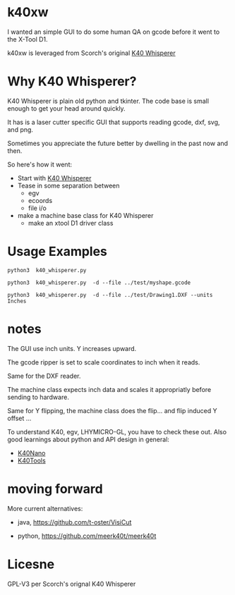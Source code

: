 # k40xw

I wanted an simple GUI to do some human QA on gcode before it went to the X-Tool D1.

k40xw is leveraged from Scorch's original [K40 Whisperer](https://www.scorchworks.com/K40whisperer/k40whisperer.html)


# Why K40 Whisperer?

K40 Whisperer is plain old python and tkinter. The code base is small enough
to get your head around quickly.

It has is a laser cutter specific GUI that supports reading gcode, dxf, svg, and png.

Sometimes you appreciate the future better by dwelling in the past now and then.


So here's how it went:

* Start with [K40 Whisperer](https://www.scorchworks.com/K40whisperer/k40whisperer.html)
* Tease in some separation between
    * egv
    * ecoords
    * file  i/o
* make a machine base class for K40 Whisperer
    * make an xtool D1 driver class

# Usage Examples

    python3  k40_whisperer.py

    python3  k40_whisperer.py  -d --file ../test/myshape.gcode

    python3  k40_whisperer.py  -d --file ../test/Drawing1.DXF --units Inches

# notes

The GUI use inch units. Y increases upward.

The gcode ripper is set to scale coordinates to inch when it reads. 

Same for the DXF reader.

The machine class expects inch data and scales it appropriatly before sending
to hardware.

Same for Y flipping, the machine class does the flip... and flip induced Y offset ... 


To understand K40, egv, LHYMICRO-GL, you have to check these out. Also good
learnings about python and API design in general:

* [K40Nano](https://github.com/K40Nano/K40Nano)
* [K40Tools](https://github.com/K40Nano/K40Tools)

# moving forward

More current alternatives:

* java, https://github.com/t-oster/VisiCut

* python, https://github.com/meerk40t/meerk40t


# Licesne

GPL-V3 per Scorch's orignal K40 Whisperer
